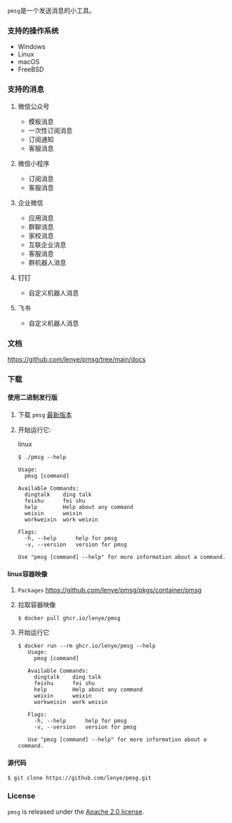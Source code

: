 `pmsg`是一个发送消息的小工具。

### 支持的操作系统

* Windows
* Linux
* macOS
* FreeBSD

### 支持的消息

1. 微信公众号
    * 模板消息
    * 一次性订阅消息
    * 订阅通知
    * 客服消息

1. 微信小程序
    * 订阅消息
    * 客服消息

1. 企业微信
    * 应用消息
    * 群聊消息
    * 家校消息
    * 互联企业消息
    * 客服消息
    * 群机器人消息

1. 钉钉
    * 自定义机器人消息

1. 飞书
    * 自定义机器人消息

### 文档

https://github.com/lenye/pmsg/tree/main/docs

### 下载

#### 使用二进制发行版

1. 下载 `pmsg` [最新版本](https://github.com/lenye/pmsg/releases)

1. 开始运行它:

   linux

   ```shell
   $ ./pmsg --help
   
   Usage:
     pmsg [command]
   
   Available Commands:
     dingtalk    ding talk
     feishu      fei shu
     help        Help about any command
     weixin      weixin
     workweixin  work weixin
   
   Flags:
     -h, --help      help for pmsg
     -v, --version   version for pmsg
   
   Use "pmsg [command] --help" for more information about a command.
   ```

#### linux容器映像

1. `Packages` https://github.com/lenye/pmsg/pkgs/container/pmsg

1. 拉取容器映像
   ```shell
   $ docker pull ghcr.io/lenye/pmsg
   ```

1. 开始运行它
   ```shell
   $ docker run --rm ghcr.io/lenye/pmsg --help
      Usage:
        pmsg [command]
      
      Available Commands:
        dingtalk    ding talk
        feishu      fei shu
        help        Help about any command
        weixin      weixin
        workweixin  work weixin
      
      Flags:
        -h, --help      help for pmsg
        -v, --version   version for pmsg
      
      Use "pmsg [command] --help" for more information about a command.
   ```

#### 源代码

```shell
$ git clone https://github.com/lenye/pmsg.git
```

### License

`pmsg` is released under the [Apache 2.0 license](https://github.com/lenye/pmsg/blob/main/LICENSE). 